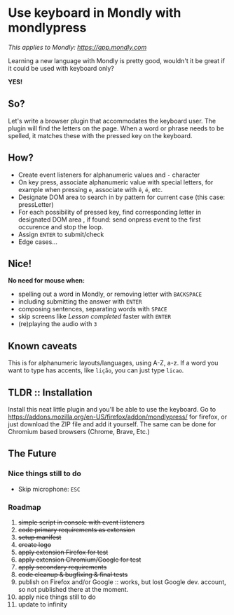 # Use keyboard in Mondly with **mondlypress**

_This applies to Mondly: https://app.mondly.com_

Learning a new language with Mondly is pretty good, wouldn't it be great if it could be used with keyboard only?

**YES!**

## So?
Let's write a browser plugin that accommodates the keyboard user.
The plugin will find the letters on the page. When a word or phrase needs to be spelled, it matches these with the pressed key on the keyboard.

## How?
- Create event listeners for alphanumeric values and `-` character
- On key press, associate alphanumeric value with special letters, for example when pressing `e`, associate with `ê`, `é`, etc.
- Designate DOM area to search in by pattern for current case (this case: pressLetter)
- For each possibility of pressed key, find corresponding letter in designated DOM area , if found: send onpress event to the first occurence and stop the loop.
- Assign `ENTER` to submit/check
- Edge cases...

## Nice!
**No need for mouse when:**

- spelling out a word in Mondly, or removing letter with `BACKSPACE`
- including submitting the answer with `ENTER`
- composing sentences, separating words with `SPACE`
- skip screens like _Lesson completed_ faster with `ENTER`
- (re)playing the audio with `3`

## Known caveats
This is for alphanumeric layouts/languages, using A-Z, a-z.
If a word you want to type has accents, like `lição`, you can just type `licao`.

## TLDR :: Installation
Install this neat little plugin and you'll be able to use the keyboard.
Go to https://addons.mozilla.org/en-US/firefox/addon/mondlypress/ for firefox, or just download the ZIP file and add it yourself.
The same can be done for Chromium based browsers (Chrome, Brave, Etc.)

## The Future

### Nice things still to do
- Skip microphone: `ESC`

### Roadmap
1. ~~simple script in console with event listeners~~
2. ~~code primary requirements as extension~~
3. ~~setup manifest~~
4. ~~create logo~~
5. ~~apply extension Firefox for test~~
6. ~~apply extension Chromium/Google for test~~
7. ~~apply secondary requirements~~
8. ~~code cleanup & bugfixing & final tests~~
9. publish on Firefox and/or Google :: works, but lost Google dev. account, so not published there at the moment.
10. apply nice things still to do
11. update to infinity

